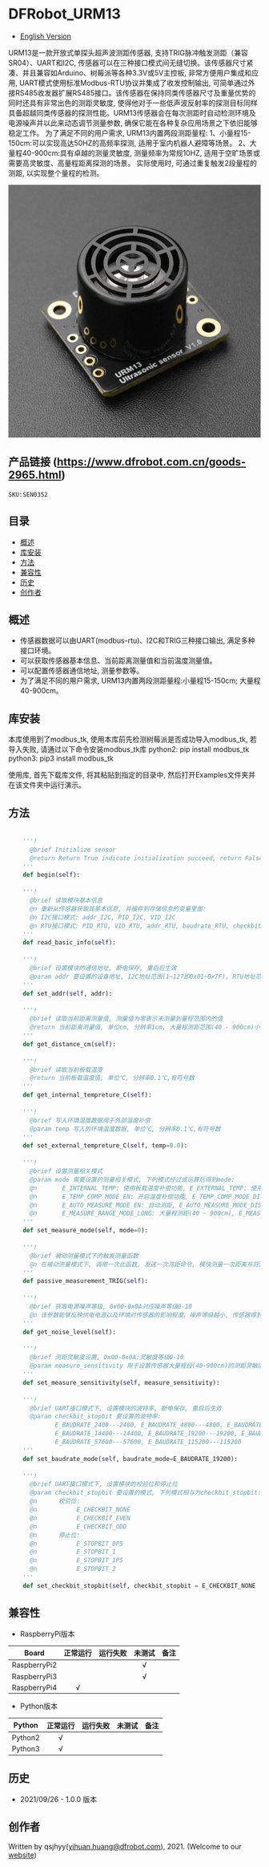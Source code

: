 # DFRobot_URM13
* [English Version](./README.md)

URM13是一款开放式单探头超声波测距传感器, 支持TRIG脉冲触发测距（兼容SR04）、UART和I2C, 传感器可以在三种接口模式间无缝切换。该传感器尺寸紧凑、并且兼容如Arduino、树莓派等各种3.3V或5V主控板, 非常方便用户集成和应用, UART模式使用标准Modbus-RTU协议并集成了收发控制输出, 可简单通过外接RS485收发器扩展RS485接口。该传感器在保持同类传感器尺寸及重量优势的同时还具有非常出色的测距灵敏度, 使得他对于一些低声波反射率的探测目标同样具备超越同类传感器的探测性能。URM13传感器会在每次测距时自动检测环境及电源噪声并以此来动态调节测量参数, 确保它能在各种复杂应用场景之下依旧能够稳定工作。
为了满足不同的用户需求, URM13内置两段测距量程:
1、小量程15-150cm:可以实现高达50HZ的高频率探测, 适用于室内机器人避障等场景。
2、大量程40-900cm:具有卓越的测量灵敏度, 测量频率为常规10HZ, 适用于空旷场景或需要高灵敏度、高量程距离探测的场景。
实际使用时, 可通过重复触发2段量程的测距, 以实现整个量程的检测。

![产品实物图](../../resources/images/URM13.jpg)


## 产品链接 (https://www.dfrobot.com.cn/goods-2965.html)
    SKU:SEN0352


## 目录

* [概述](#概述)
* [库安装](#库安装)
* [方法](#方法)
* [兼容性](#兼容性)
* [历史](#历史)
* [创作者](#创作者)


## 概述

* 传感器数据可以由UART(modbus-rtu)、I2C和TRIG三种接口输出, 满足多种接口环境。<br>
* 可以获取传感器基本信息、当前距离测量值和当前温度测量值。<br>
* 可以配置传感器通信地址, 测量参数等。<br>
* 为了满足不同的用户需求, URM13内置两段测距量程:小量程15-150cm; 大量程40-900cm。<br>


## 库安装

本库使用到了modbus_tk, 使用本库前先检测树莓派是否成功导入modbus_tk, 若导入失败, 请通过以下命令安装modbus_tk库
python2: pip install modbus_tk
python3: pip3 install modbus_tk

使用库, 首先下载库文件, 将其粘贴到指定的目录中, 然后打开Examples文件夹并在该文件夹中运行演示。


## 方法

```python

    '''!
      @brief Initialize sensor
      @return Return True indicate initialization succeed, return False indicate failed
    '''
    def begin(self):

    '''!
      @brief 读取模块基本信息
      @n 重新从传感器获取其基本信息, 并缓存到存储信息的变量里面:
      @n I2C接口模式: addr_I2C, PID_I2C, VID_I2C
      @n RTU接口模式: PID_RTU, VID_RTU, addr_RTU, baudrate_RTU, checkbit_RTU, stopbit_RTU
    '''
    def read_basic_info(self):

    '''!
      @brief 设置模块的通信地址, 断电保存, 重启后生效
      @param addr 要设置的设备地址, I2C地址范围(1~127即0x01~0x7F), RTU地址范围(1~247即0x0001-0x00F7)
    '''
    def set_addr(self, addr):

    '''!
      @brief 读取当前距离测量值, 测量值为零表示未测量到量程范围内的值
      @return 当前距离测量值, 单位cm, 分辨率1cm, 大量程测距范围(40 - 900cm)小量程测距范围(15-150cm)
    '''
    def get_distance_cm(self):

    '''!
      @brief 读取当前板载温度
      @return 当前板载温度值, 单位℃, 分辨率0.1℃,有符号数
    '''
    def get_internal_tempreture_C(self):

    '''!
      @brief 写入环境温度数据用于外部温度补偿
      @param temp 写入的环境温度数据, 单位℃, 分辨率0.1℃,有符号数
    '''
    def set_external_tempreture_C(self, temp=0.0):

    '''!
      @brief 设置测量相关模式
      @param mode 需要设置的测量相关模式, 下列模式经过或运算后得到mode:
      @n       E_INTERNAL_TEMP: 使用板载温度补偿功能, E_EXTERNAL_TEMP: 使用外部温度补偿功能(需用户写入外部温度)
      @n       E_TEMP_COMP_MODE_EN: 开启温度补偿功能, E_TEMP_COMP_MODE_DIS: 关闭温度补偿功能
      @n       E_AUTO_MEASURE_MODE_EN: 自动测距, E_AUTO_MEASURE_MODE_DIS: 被动测距
      @n       E_MEASURE_RANGE_MODE_LONG: 大量程测距(40 - 900cm), E_MEASURE_RANGE_MODE_SHORT: 小量程测距(15-150cm)
    '''
    def set_measure_mode(self, mode=0):

    '''!
      @brief 被动测量模式下的触发测量函数
      @n 在被动测量模式下, 调用一次此函数, 发送一次测距命令, 模块测量一次距离并将测量的距离值存入距离寄存器
    '''
    def passive_measurement_TRIG(self):

    '''!
      @brief 获取电源噪声等级, 0x00-0x0A对应噪声等级0-10
      @n 该参数能够反映供电电源以及环境对传感器的影响程度。噪声等级越小, 传感器得到的距离值将更精准。
    '''
    def get_noise_level(self):

    '''!
      @brief 测距灵敏度设置, 0x00-0x0A:灵敏度等级0-10
      @param measure_sensitivity 用于设置传感器大量程段(40-900cm)的测距灵敏度, 该值越小, 灵敏度越高, 断电保存, 立即生效
    '''
    def set_measure_sensitivity(self, measure_sensitivity):

    '''!
      @brief UART接口模式下, 设置模块的波特率, 断电保存, 重启后生效
      @param checkbit_stopbit 要设置的波特率:
             E_BAUDRATE_2400---2400, E_BAUDRATE_4800---4800, E_BAUDRATE_9600---9600, 
             E_BAUDRATE_14400---14400, E_BAUDRATE_19200---19200, E_BAUDRATE_38400---38400, 
             E_BAUDRATE_57600---57600, E_BAUDRATE_115200---115200
    '''
    def set_baudrate_mode(self, baudrate_mode=E_BAUDRATE_19200):

    '''!
      @brief UART接口模式下, 设置模块的校验位和停止位
      @param checkbit_stopbit 要设置的模式, 下列模式相与为checkbit_stopbit:
      @n      校验位:
      @n           E_CHECKBIT_NONE
      @n           E_CHECKBIT_EVEN
      @n           E_CHECKBIT_ODD
      @n      停止位:
      @n           E_STOPBIT_0P5
      @n           E_STOPBIT_1
      @n           E_STOPBIT_1P5
      @n           E_STOPBIT_2
    '''
    def set_checkbit_stopbit(self, checkbit_stopbit = E_CHECKBIT_NONE | E_STOPBIT_1):

```


## 兼容性

* RaspberryPi版本

| Board        | 正常运行  | 运行失败   | 未测试    | 备注
| ------------ | :-------: | :--------: | :------: | :-----: |
| RaspberryPi2 |           |            |    √     |         |
| RaspberryPi3 |           |            |    √     |         |
| RaspberryPi4 |     √     |            |          |         |

* Python版本

| Python  | 正常运行  | 运行失败   | 未测试    | 备注
| ------- | :-------: | :--------: | :------: | :-----: |
| Python2 |     √     |            |          |         |
| Python3 |     √     |            |          |         |


## 历史

- 2021/09/26 - 1.0.0 版本


## 创作者

Written by qsjhyy(yihuan.huang@dfrobot.com), 2021. (Welcome to our [website](https://www.dfrobot.com/))

